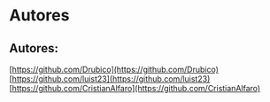 # Autores

## Autores:

[https://github.com/Drubico](https://github.com/Drubico)  
[https://github.com/luist23](https://github.com/luist23)  
[https://github.com/CristianAlfaro](https://github.com/CristianAlfaro)

